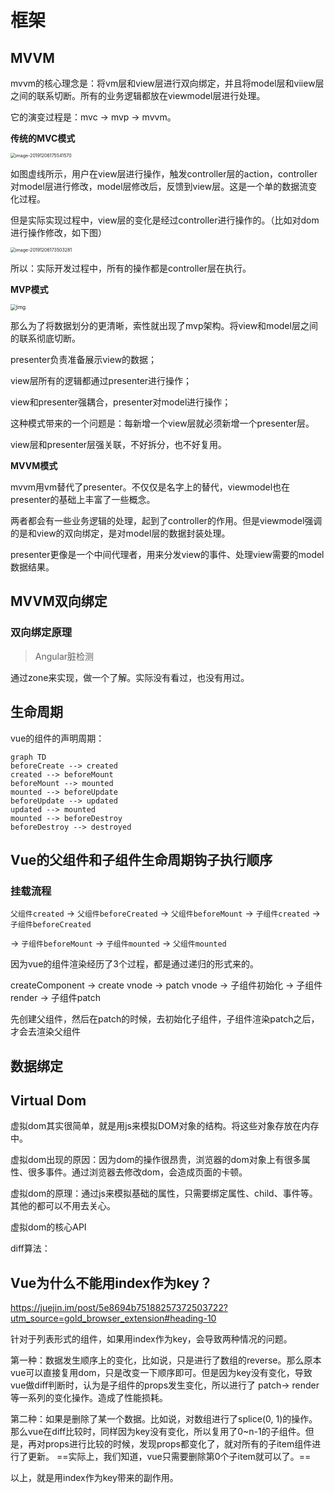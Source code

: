 # 框架

## MVVM

mvvm的核心理念是：将vm层和view层进行双向绑定，并且将model层和viiew层之间的联系切断。所有的业务逻辑都放在viewmodel层进行处理。

它的演变过程是：mvc -> mvp -> mvvm。



**传统的MVC模式**

<img src="https://ipic-coda.oss-cn-beijing.aliyuncs.com/2020-03-10-131118.jpg" alt="image-20191206175541570" style="zoom:50%;" />

如图虚线所示，用户在view层进行操作，触发controller层的action，controller对model层进行修改，model层修改后，反馈到view层。这是一个单的数据流变化过程。

但是实际实现过程中，view层的变化是经过controller进行操作的。（比如对dom进行操作修改，如下图）



<img src="https://ipic-coda.oss-cn-beijing.aliyuncs.com/2020-03-10-131124.jpg" alt="image-20191206173503281" style="zoom:50%;" />

所以：实际开发过程中，所有的操作都是controller层在执行。



**MVP模式**

<img src="https://ipic-coda.oss-cn-beijing.aliyuncs.com/2020-03-10-125941.png" alt="img" style="zoom:60%;" />

那么为了将数据划分的更清晰，索性就出现了mvp架构。将view和model层之间的联系彻底切断。

presenter负责准备展示view的数据；

view层所有的逻辑都通过presenter进行操作；

view和presenter强耦合，presenter对model进行操作；

这种模式带来的一个问题是：每新增一个view层就必须新增一个presenter层。

view层和presenter层强关联，不好拆分，也不好复用。



**MVVM模式**

mvvm用vm替代了presenter。不仅仅是名字上的替代，viewmodel也在presenter的基础上丰富了一些概念。

两者都会有一些业务逻辑的处理，起到了controller的作用。但是viewmodel强调的是和view的双向绑定，是对model层的数据封装处理。

presenter更像是一个中间代理者，用来分发view的事件、处理view需要的model数据结果。



## MVVM双向绑定

### 双向绑定原理

> Angular脏检测

通过zone来实现，做一个了解。实际没有看过，也没有用过。







## 生命周期

vue的组件的声明周期：

```mermaid
graph TD
beforeCreate --> created
created --> beforeMount
beforeMount --> mounted
mounted --> beforeUpdate
beforeUpdate --> updated
updated --> mounted
mounted --> beforeDestroy
beforeDestroy --> destroyed
```







## Vue的父组件和子组件生命周期钩子执行顺序

### 挂载流程

`父组件created` -> `父组件beforeCreated` -> `父组件beforeMount` -> `子组件created` -> `子组件beforeCreated`

-> `子组件beforeMount` -> `子组件mounted` -> `父组件mounted`

因为vue的组件渲染经历了3个过程，都是通过递归的形式来的。

createComponent -> create vnode -> patch vnode -> 子组件初始化 -> 子组件render  -> 子组件patch

先创建父组件，然后在patch的时候，去初始化子组件，子组件渲染patch之后，才会去渲染父组件





## 数据绑定



## Virtual Dom

虚拟dom其实很简单，就是用js来模拟DOM对象的结构。将这些对象存放在内存中。



虚拟dom出现的原因：因为dom的操作很昂贵，浏览器的dom对象上有很多属性、很多事件。通过浏览器去修改dom，会造成页面的卡顿。



虚拟dom的原理：通过js来模拟基础的属性，只需要绑定属性、child、事件等。其他的都可以不用去关心。



虚拟dom的核心API



diff算法：



## Vue为什么不能用index作为key？

https://juejin.im/post/5e8694b75188257372503722?utm_source=gold_browser_extension#heading-10

针对于列表形式的组件，如果用index作为key，会导致两种情况的问题。

第一种：数据发生顺序上的变化，比如说，只是进行了数组的reverse。那么原本vue可以直接复用dom，只是改变一下顺序即可。但是因为key没有变化，导致vue做diff判断时，认为是子组件的props发生变化，所以进行了 patch-> render等一系列的变化操作。造成了性能损耗。

第二种：如果是删除了某一个数据。比如说，对数组进行了splice(0, 1)的操作。那么vue在diff比较时，同样因为key没有变化，所以复用了0~n-1的子组件。但是，再对props进行比较的时候，发现props都变化了，就对所有的子item组件进行了更新。 ==实际上，我们知道，vue只需要删除第0个子item就可以了。== 

以上，就是用index作为key带来的副作用。